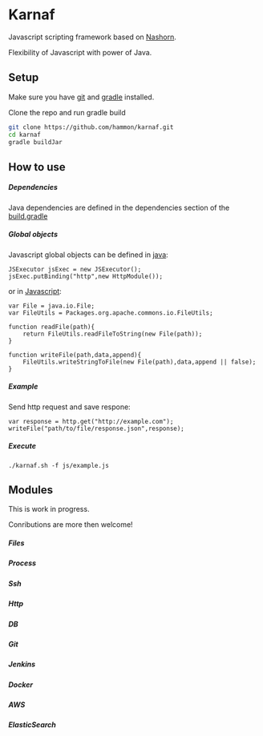 # Karnaf

Javascript scripting framework based on [Nashorn](http://www.oracle.com/technetwork/articles/java/jf14-nashorn-2126515.html).

Flexibility of Javascript with power of Java. 

Setup
------------------------------
Make sure you have [git](https://git-scm.com/downloads) and [gradle](http://gradle.org/gradle-download/) installed.

Clone the repo and run gradle build
```bash
git clone https://github.com/hammon/karnaf.git
cd karnaf
gradle buildJar

```
 
How to use
------------------------------

##### Dependencies
Java dependencies are defined in the dependencies section of the [build.gradle](build.gradle)

##### Global objects
Javascript global objects can be defined in [java](src/main/java/karnaf/Karnaf.java):


```
JSExecutor jsExec = new JSExecutor();
jsExec.putBinding("http",new HttpModule());
```

or in [Javascript](js/globals.js):

```
var File = java.io.File;
var FileUtils = Packages.org.apache.commons.io.FileUtils;

function readFile(path){
    return FileUtils.readFileToString(new File(path));
}

function writeFile(path,data,append){
    FileUtils.writeStringToFile(new File(path),data,append || false);
}
```

##### Example

Send http request and save respone:
```
var response = http.get("http://example.com");
writeFile("path/to/file/response.json",response);
```

##### Execute


```
./karnaf.sh -f js/example.js
```

Modules
------------------------------

This is work in progress.

Conributions are more then welcome!

##### Files

##### Process

##### Ssh

##### Http

##### DB

##### Git

##### Jenkins

##### Docker

##### AWS

##### ElasticSearch
